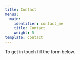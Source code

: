 ```yaml
---
title: Contact
menus:
  main:
    identifier: contact_me
    title: Contact
    weight: 5
template: contact
---
```


To get in touch fill the form below.
